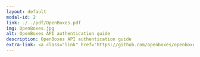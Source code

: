 ```yaml
---
layout: default
modal-id: 2
link: ./../pdf/OpenBoxes.pdf
img: OpenBoxes.jpg
alt: OpenBoxes API authentication guide
description: OpenBoxes API authentication guide
extra-link: <a class="link" href="https://github.com/openboxes/openboxes/pull/4341">(GitHub pull request)</a>
---
```

